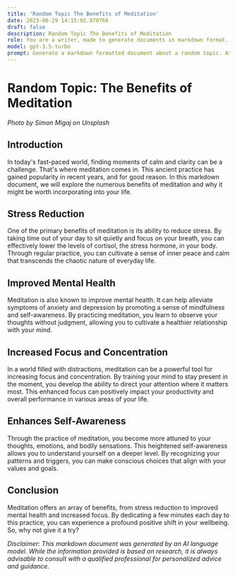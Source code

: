 ```yaml
---
title: 'Random Topic The Benefits of Meditation'
date: 2023-06-29 14:15:02.870766
draft: false
description: Random Topic The Benefits of Meditation
role: You are a writer, made to generate documents in markdown format. It is very important that all of the documents you generate are in valid markdown format.
model: gpt-3.5-turbo
prompt: Generate a markdown formatted document about a random topic. At the bottom, include a disclaimer explaining that the document was generated by you. The first line of the document should be the title. Make sure that the entire document is in proper markdown format, using a mix of various tags to make the document visually appealing.
---
```


# Random Topic: The Benefits of Meditation

*Photo by Simon Migaj on Unsplash*

## Introduction

In today's fast-paced world, finding moments of calm and clarity can be a challenge. That's where meditation comes in. This ancient practice has gained popularity in recent years, and for good reason. In this markdown document, we will explore the numerous benefits of meditation and why it might be worth incorporating into your life.

## Stress Reduction

One of the primary benefits of meditation is its ability to reduce stress. By taking time out of your day to sit quietly and focus on your breath, you can effectively lower the levels of cortisol, the stress hormone, in your body. Through regular practice, you can cultivate a sense of inner peace and calm that transcends the chaotic nature of everyday life.

## Improved Mental Health

Meditation is also known to improve mental health. It can help alleviate symptoms of anxiety and depression by promoting a sense of mindfulness and self-awareness. By practicing meditation, you learn to observe your thoughts without judgment, allowing you to cultivate a healthier relationship with your mind.

## Increased Focus and Concentration

In a world filled with distractions, meditation can be a powerful tool for increasing focus and concentration. By training your mind to stay present in the moment, you develop the ability to direct your attention where it matters most. This enhanced focus can positively impact your productivity and overall performance in various areas of your life.

## Enhances Self-Awareness

Through the practice of meditation, you become more attuned to your thoughts, emotions, and bodily sensations. This heightened self-awareness allows you to understand yourself on a deeper level. By recognizing your patterns and triggers, you can make conscious choices that align with your values and goals.

## Conclusion

Meditation offers an array of benefits, from stress reduction to improved mental health and increased focus. By dedicating a few minutes each day to this practice, you can experience a profound positive shift in your wellbeing. So, why not give it a try?

*Disclaimer: This markdown document was generated by an AI language model. While the information provided is based on research, it is always advisable to consult with a qualified professional for personalized advice and guidance.*


